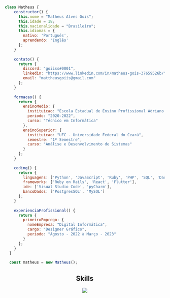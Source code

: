 ```js

class Matheus {
    constructor() {
      this.nome = "Matheus Alves Gois";
      this.idade = 18;
      this.nacionalidade = "Brasileiro";
      this.idiomas = {
        nativo: 'Português',
        aprendendo: 'Inglês'
      };
    }
  
    contato() {
      return {
        discord: "goiiss#0001",
        linkedin: "https://www.linkedin.com/in/matheus-gois-37659526b/",
        email: "mattheusgoiis@gmail.com"
      };
    }
  
    formacao() {
      return {
        ensinoMedio: {
          instituicao: "Escola Estadual de Ensino Profissional Adriano Nobre",
          periodo: "2020-2022",
          curso: "Técnico em Informática"
        },
        ensinoSuperior: {
          instituicao: "UFC - Universidade Federal do Ceará",
          semestre: "1º Semestre",
          curso: "Análise e Desenvolvimento de Sistemas"
        }
      };
    }
  
    coding() {
      return {
        linguagens: ['Python', 'JavaScript', 'Ruby', 'PHP', 'SQL', 'Dart'],
        frameworks: ['Ruby on Rails', 'React', 'Flutter'],
        ide: ['Visual Studio Code', 'pyCharm'],
        bancoDados: ['PostgresSQL', 'MySQL']
      };
    }
  
    experienciaProfissional() {
      return {
        primeiroEmprego: {
          nomeEmpresa: "Digital Informática",
          cargo: "Designer Gráfico",
          periodo: "Agosto - 2022 à Março - 2023"
        }
      };
    } 
  }
  
  const matheus = new Matheus();

```
<h2 align="center">Skills </h2>

<p align="center">
  <a href="https://skillicons.dev">
    <img src="https://skillicons.dev/icons?i=aws,postgres,ruby,rails,react,js,css,html" />
  </a>
</p>

<p href="https://discord.gg/onlp" align="center">
    <img alt="" src="https://github-readme-stats.vercel.app/api?username=dev-Gois&theme=tokyonight&show_icons=true">
</p>
